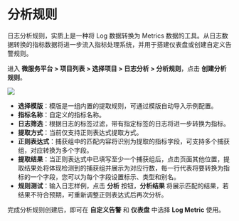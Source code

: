 # 分析规则

日志分析规则，实质上是一种将 Log 数据转换为 Metrics 数据的工具。从日志数据转换的指标数据将进一步流入指标处理系统，并用于搭建仪表盘或创建自定义告警规则。

进入 **微服务平台 > 项目列表 > 选择项目 > 日志分析 > 分析规则**，点击 **创建分析规则**。

![](https://terminus-paas.oss-cn-hangzhou.aliyuncs.com/paas-doc/2021/08/18/fd6fe782-6aa0-4dea-be09-fe7ccd4e4909.png)

- **选择模版**：模版是一组内置的提取规则，可通过模版自动导入示例配置。
- **指标名称**：自定义的指标名称。
- **日志筛选**：根据日志的标签过滤，带有指定标签的日志将进一步转换为指标。
- **提取方式**：当前仅支持正则表达式提取方式。
- **正则表达式**：捕获组中的匹配内容将识别为提取的指标字段，可支持多个捕获组，对应转换为多个字段。
- **提取结果**：当正则表达式中已填写至少一个捕获组后，点击页面其他位置，提取结果处将体现检测到的捕获组并展示为对应行数，每一行代表将要转换为指标的一个字段，您可以为每个字段设置标示、类型和别名。
- **规则测试**：输入日志样例，点击 **分析** 按钮，**分析结果** 将展示匹配的结果，若结果不符合预期，可重新调整正则表达式后再次分析。

完成分析规则创建后，即可在 **自定义告警** 和 **仪表盘** 中选择 **Log Metric** 使用。

